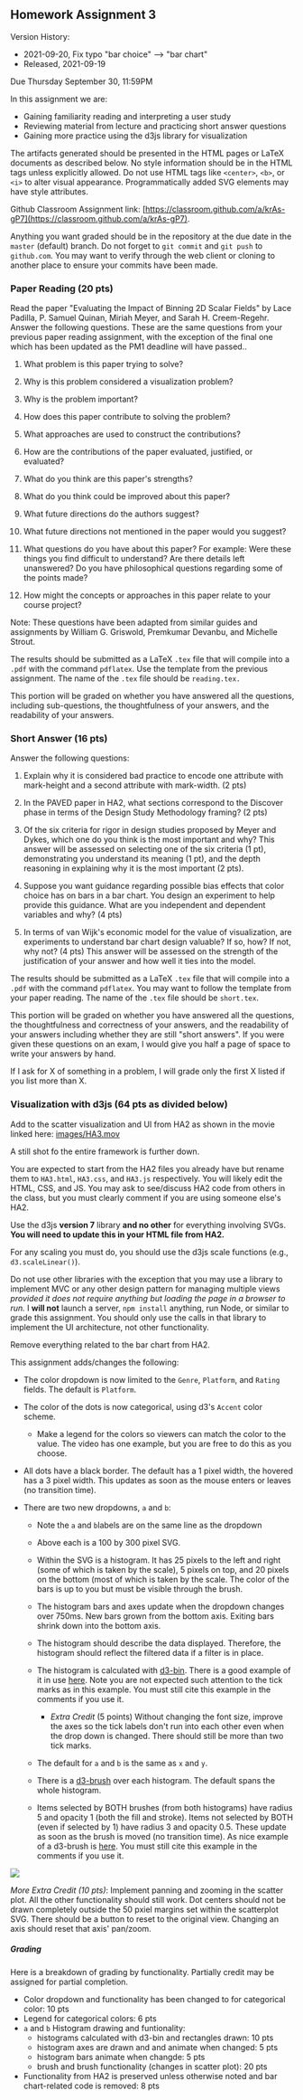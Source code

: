 ## Homework Assignment 3

Version History: 

- 2021-09-20, Fix typo "bar choice" --> "bar chart"
- Released, 2021-09-19


Due Thursday September 30, 11:59PM

In this assignment we are:

- Gaining familiarity reading and interpreting a user study
- Reviewing material from lecture and practicing short answer questions
- Gaining more practice using the d3js library for visualization

The artifacts generated should be presented in the HTML pages or LaTeX
documents as described below. No style information should be in the HTML tags
unless explicitly allowed. Do not use HTML tags like `<center>`, `<b>`, or
`<i>` to alter visual appearance.  Programmatically added SVG elements may
have style attributes.

Github Classroom Assignment link: [https://classroom.github.com/a/krAs-gP7](https://classroom.github.com/a/krAs-gP7).

Anything you want graded should be in the repository at the due date in the
`master` (default) branch. Do not forget to `git commit` and `git push` to
`github.com`. You may want to verify through the web client or cloning to
another place to ensure your commits have been made.


### Paper Reading (20 pts)

Read the paper "Evaluating the Impact of Binning 2D Scalar Fields" by Lace
Padilla, P. Samuel Quinan, Miriah Meyer, and Sarah H. Creem-Regehr. Answer the
following questions. These are the same questions from your previous paper
reading assignment, with the exception of the final one which has been updated
as the PM1 deadline will have passed..

1. What problem is this paper trying to solve?

2. Why is this problem considered a visualization problem?

3. Why is the problem important?

4. How does this paper contribute to solving the problem? 

5. What approaches are used to construct the contributions?

6. How are the contributions of the paper evaluated, justified, or evaluated? 

7. What do you think are this paper's strengths? 

8. What do you think could be improved about this paper?

9. What future directions do the authors suggest? 

10. What future directions not mentioned in the paper would you suggest?

11. What questions do you have about this paper? For example: Were these things
   you find difficult to understand? Are there details left unanswered? Do you
have philosophical questions regarding some of the points made?

12. How might the concepts or approaches in this paper relate to your course
   project? 

Note: These questions have been adapted from similar guides and assignments by
William G.  Griswold, Premkumar Devanbu, and Michelle Strout.

The results should be submitted as a LaTeX `.tex` file that will compile into
a `.pdf` with the command `pdflatex`. Use the template from the previous
assignment. The name of the `.tex` file should be `reading.tex.`

This portion will be graded on whether you have answered all the questions,
including sub-questions, the thoughtfulness of your answers, and the
readability of your answers.

### Short Answer (16 pts)

Answer the following questions:

1. Explain why it is considered bad practice to encode one attribute with
   mark-height and a second attribute with mark-width. (2 pts) 

2. In the PAVED paper in HA2, what sections correspond to the Discover phase
   in terms of the Design Study Methodology framing? (2 pts)

3. Of the six criteria for rigor in design studies proposed by Meyer and
   Dykes, which one do you think is the most important and why? This answer
will be assessed on selecting one of the six criteria (1 pt), demonstrating
you understand its meaning (1 pt), and the depth reasoning in explaining why
it is the most important (2 pts). 

4. Suppose you want guidance regarding possible bias effects that color choice
   has on bars in a bar chart. You design an experiment to help provide this
guidance. What are you independent and dependent variables and why? (4 pts)

5. In terms of van Wijk's economic model for the value of visualization, are
   experiments to understand bar chart design valuable? If so, how? If not,
why not? (4 pts) This answer will be assessed on the strength of the
justification of your answer and how well it ties into the model.


The results should be submitted as a LaTeX `.tex` file that will compile into
a `.pdf` with the command `pdflatex`. You may want to follow the template from
your paper reading. The name of the `.tex` file should be `short.tex`.

This portion will be graded on whether you have answered all the questions,
the thoughtfulness and correctness of your answers, and the readability of
your answers including whether they are still "short answers". If you were
given these questions on an exam, I would give you half a page of space to
write your answers by hand.

If I ask for X of something in a problem, I will grade only the first X
listed if you list more than X.


### Visualization with d3js (64 pts as divided below) 

Add to the scatter visualization and UI from HA2 as shown in the movie linked
here: [images/HA3.mov](images/HA3.mov)

A still shot fo the entire framework is further down.

You are expected to start from the HA2 files you already have but rename them
to `HA3.html`, `HA3.css`, and `HA3.js` respectively. You will likely edit the
HTML, CSS, and JS. You may ask to see/discuss HA2 code from others in the
class, but you must clearly comment if you are using someone else's HA2.

Use the d3js **version 7** library **and no other** for everything involving
SVGs. **You will need to update this in your HTML file from HA2.** 

For any scaling you must do, you should use the d3js scale functions (e.g.,
`d3.scaleLinear()`).

Do not use other libraries with the exception that you may use a library to
implement MVC or any other design pattern for managing multiple views
*provided it does not require anything but loading the page in a browser to
run.* I **will not** launch a server, `npm install` anything, run Node, or
similar to grade this assignment. You should only use the calls in that library
to implement the UI architecture, not other functionality.

Remove everything related to the bar chart from HA2. 

This assignment adds/changes the following:

- The color dropdown is now limited to the `Genre`, `Platform`, and `Rating`
  fields. The default is `Platform`.

- The color of the dots is now categorical, using d3's `Accent` color scheme.

  - Make a legend for the colors so viewers can match the color to the value. 
    The video has one example, but you are free to do this as you choose.

- All dots have a black border. The default has a 1 pixel width, the hovered
  has a 3 pixel width. This updates as soon as the mouse enters or leaves (no
transition time).

- There are two new dropdowns, `a` and `b`:
 
  - Note the `a` and `b`labels are on the same line as the dropdown

  - Above each is a 100 by 300 pixel SVG. 

  - Within the SVG is a histogram. It has 25 pixels to the left and right
    (some of which is taken by the scale), 5 pixels on top, and 20 pixels on
the bottom (most of which is taken by the scale. The color of the bars is up
to you but must be visible through the brush.

  - The histogram bars and axes update when the dropdown changes over 750ms.
    New bars grown from the bottom axis. Exiting bars shrink down into the
bottom axis.

  - The histogram should describe the data displayed. Therefore, the histogram
    should reflect the filtered data if a filter is in place.

  - The histogram is calculated with
    [d3-bin](https://observablehq.com/@d3/d3-bin). There is a good example of
it in use [here](https://observablehq.com/@d3/histogram). Note you are not
expected such attention to the tick marks as in this example. You must still
cite this example in the comments if you use it.
    
    - *Extra Credit* (5 points) Without changing the font size, improve the axes
    so the tick labels don't run into each other even when the drop down is
changed. There should still be more than two tick marks.

  - The default for `a` and `b` is the same as `x` and `y`.

  - There is a [d3-brush](https://github.com/d3/d3-brush) over each histogram.
    The default spans the whole histogram.

  - Items selected by BOTH brushes (from both histograms) have radius 5 and
    opacity 1 (both the fill and stroke). Items not selected by BOTH (even if
selected by 1) have radius 3 and opacity 0.5. These update as soon as the
brush is moved (no transition time). As nice example of a d3-brush is
[here](https://observablehq.com/@d3/focus-context?collection=@d3/d3-brush).
You must still cite this example in the comments if you use it.


![](images/HA3.png)


*More Extra Credit (10 pts)*: Implement panning and zooming in the scatter
plot. All the other functionality should still work. Dot centers should not be
drawn completely outside the 50 pxiel margins set within the scatterplot SVG.
There should be a button to reset to the original view. Changing an axis
should reset that axis' pan/zoom.  




##### Grading

Here is a breakdown of grading by functionality. Partially credit may be
assigned for partial completion.

- Color dropdown and functionality has been changed to for categorical color:
  10 pts
- Legend for categorical colors: 6 pts
- `a` and `b` Histogram drawing and funtionality:
  - histograms calculated with d3-bin and rectangles drawn: 10 pts
  - histogram axes are drawn and and animate when changed: 5 pts
  - histogram bars animate when changde: 5 pts
  - brush and brush functionality (changes in scatter plot): 20 pts
- Functionality from HA2 is preserved unless otherwise noted and bar
  chart-related code is removed: 8 pts

